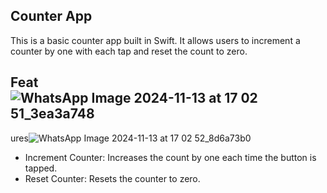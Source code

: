 ## Counter App

This is a basic counter app built in Swift. It allows users to increment a counter by one with each tap and reset the count to zero.

## Feat![WhatsApp Image 2024-11-13 at 17 02 51_3ea3a748](https://github.com/user-attachments/assets/39d6d696-4ab1-4065-a2a7-e7dc814ca130)
ures![WhatsApp Image 2024-11-13 at 17 02 52_8d6a73b0](https://github.com/user-attachments/assets/b7a304e9-bc70-4475-aeb0-840a2a3db717)

- Increment Counter: Increases the count by one each time the button is tapped.
- Reset Counter: Resets the counter to zero.
